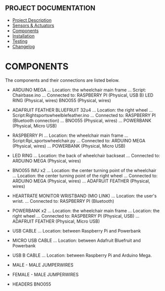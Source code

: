 ## PROJECT DOCUMENTATION

* [Project Description](README.md)
* [Sensors & Actuators](SENSORS_ACTUATORS.md)
* [Components](COMPONENTS.md)
* [Installation](INSTALLATION.md)
* [Testing](TESTING.md)
* [Changelog](CHANGELOG.md)

# COMPONENTS

The components and their connections are listed below.

* ARDUINO MEGA
...	Location: the wheelchair main frame
...	Script:	Chairbase.ino
...	Connected to: 	RASPBERRY PI (Physical, USB B)
									LED RING (Physical, wires)
									BNO055 (Physical, wires)


* ADAFRUIT FEATHER BLUEFRUIT 32u4
...	Location: the right wheel
...	Script:Rightsportswheelblefeather.ino
...	Connected to: 	RASPBERRY PI (Bluetooth connection)
...									BNO055 (Physical, wires)
...									POWERBANK (Physical, Micro USB)

* RASPBERRY PI
...	Location: the wheelchair main frame
...	Script:Rpi_sportswheelchair.py
...	Connected to: 	ARDUINO MEGA (Physical, wires)
...									POWERBANK (Physical, Micro USB)

* LED RING
...	Location: the back of wheelchair backseat
...	Connected to:		ARDUINO MEGA (Physical, wires)

* BNO055 IMU x2
...	Location: the center turning point of the wheelchair
...	Location: the center turning point of the right wheel
...	Connected to:		ARDUINO MEGA (Physical, wires)
...									ADAFRUIT FEATHER (Physical, wires)

* HEARTRATE MONITOR WRISTBAND (MIO LINK)
...	Location: the user's wrist.
...	Connected to:		RASPBERRY PI (Bluetooth)

* POWERBANK x2
...	Location:	the wheelchair main frame
...	Location: the right wheel
...	Connected to:		RASPBERRY PI (Physical, USB)
...									ADAFRUIT FEATHER (Physical, Micro USB)

* USB CABLE
...	Location: between Raspberry Pi and Powerbank

* MICRO USB CABLE
...	Location: between Adafruit Bluefruit and Powerbank

* USB B CABLE
...	Location: between Raspberry Pi and Arduino Mega.

* MALE - MALE JUMPERWIRES

* FEMALE - MALE JUMPERWIRES

* HEADERS BNO055
